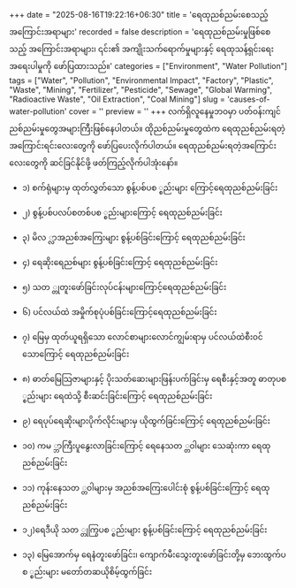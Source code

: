 +++
date = "2025-08-16T19:22:16+06:30"
title = 'ရေထုညစ်ညမ်းစေသည့် အကြောင်းအရာများ'
recorded = false
description = 'ရေထုညစ်ညမ်းမှုဖြစ်စေသည့် အကြောင်းအရာများ၊ ၎င်း၏ အကျိုးသက်ရောက်မှုများနှင့် ရေထုသန့်ရှင်းရေးအရေးပါမှုကို ဖော်ပြထားသည်။'
categories = ["Environment", "Water Pollution"]
tags = ["Water", "Pollution", "Environmental Impact", "Factory", "Plastic", "Waste", "Mining", "Fertilizer", "Pesticide", "Sewage", "Global Warming", "Radioactive Waste", "Oil Extraction", "Coal Mining"]
slug = 'causes-of-water-pollution'
cover = ''
preview = ''
+++
လက်ရှိလူနေမှုဘဝမှာ ပတ်ဝန်းကျင်ညစ်ညမ်းမှုတွေအများကြီးဖြစ်နေပါတယ်။ ထိုညစ်ညမ်းမှုတွေထဲက ရေထုညစ်ညမ်းရတဲ့အကြောင်းရင်းလေးတွေကို ဖော်ပြပေးလိုက်ပါတယ်။ ရေထုညစ်ညမ်းရတဲ့အကြောင်းလေးတွေကို ဆင်ခြင်နိုင်ဖို့ ဖတ်ကြည့်လိုက်ပါအုံးနော်။

- ၁) စက်ရုံများမှ ထုတ်လွှတ်သော စွန့်ပစ်ပစ ္စည်းများ ကြောင့်ရေထုညစ်ညမ်းခြင်း

- ၂) စွန့်ပစ်ပလပ်စတစ်ပစ ္စည်းများကြောင့် ရေထုညစ်ညမ်းခြင်း

- ၃) မိလ ္လာအညစ်အကြေးများ စွန့်ပစ်ခြင်းကြောင့် ရေထုညစ်ညမ်းခြင်း

- ၄) ရေဆိုးရေညစ်များ စွန့်ပစ်ခြင်းကြောင့် ရေထုညစ်ညမ်းခြင်း

- ၅) သတ ္တုတူးဖော်ခြင်းလုပ်ငန်းများကြောင့်ရေထုညစ်ညမ်းခြင်း

- ၆) ပင်လယ်ထဲ အမှိုက်စုပုံပစ်ခြင်းကြောင့်ရေထုညစ်ညမ်းခြင်း

- ၇) မြေမှ ထုတ်ယူရရှိသော လောင်စာများလောင်ကျွမ်းရာမှ ပင်လယ်ထဲစီးဝင်သောကြောင့် ရေထုညစ်ညမ်းခြင်း

- ၈) ဓာတ်မြေသြဇာများနှင့် ပိုးသတ်ဆေးများဖြန်းပက်ခြင်းမှ ရေစီးနှင့်အတူ ဓာတုပစ ္စည်းများ ရေထဲသို့ စီးဆင်းခြင်းကြောင့် ရေထုညစ်ညမ်းခြင်း

- ၉) ရေပုပ်ရေဆိုးများပိုက်လိုင်းများမှ ယိုထွက်ခြင်းကြောင့် ရေထုညစ်ညမ်းခြင်း

- ၁၀) ကမ ္ဘာကြီးပူနွေးလာခြင်းကြောင့် ရေနေသတ ္တဝါများ သေဆုံးကာ ရေထုညစ်ညမ်းခြင်း

- ၁၁) ကုန်းနေသတ ္တဝါများမှ အညစ်အကြေးပေါင်းစုံ စွန့်ပစ်ခြင်းကြောင့် ရေထုညစ်ညမ်းခြင်း

- ၁၂)ရေဒီယို သတ ္တုကြွပစ ္စည်းများ စွန့်ပစ်ခြင်းကြောင့် ရေထုညစ်ညမ်းခြင်း

- ၁၃) မြေအောက်မှ ရေနံတူးဖော်ခြင်း၊ ကျောက်မီးသွေးတူးဖော်ခြင်းတို့မှ ဘေးထွက်ပစ ္စည်းများ မတော်တဆယိုစိမ့်ထွက်ခြင်း 